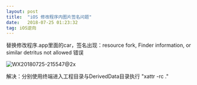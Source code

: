 ```yaml
---
layout: post
title:  "iOS 修改程序内图片签名问题"
date:   2018-07-25 01:23:32
tag: iOS逆向
---
```


替换修改程序.app里面的car，签名出现：resource fork, Finder information, or similar detritus not allowed 错误

![WX20180725-215547@2x](https://i.loli.net/2018/07/25/5b588188c89b8.png)


解决：分别使用终端进入工程目录与DerivedData目录执行 "xattr -rc ." 

